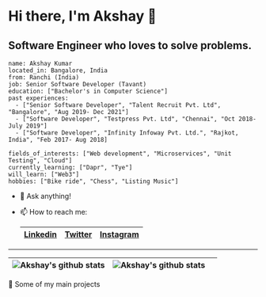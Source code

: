 <!-- [<img src=".\images\3.jpg" width="800" height="250"/>](.\images\1.jpg) -->
# Hi there, I'm Akshay 👋

## Software Engineer who loves to solve problems.

```
name: Akshay Kumar
located_in: Bangalore, India
from: Ranchi (India)
job: Senior Software Developer (Tavant)
education: ["Bachelor's in Computer Science"]
past experiences: 
  - ["Senior Software Developer", "Talent Recruit Pvt. Ltd", "Bangalore", "Aug 2019- Dec 2021"]
  - ["Software Developer", "Testpress Pvt. Ltd", "Chennai", "Oct 2018- July 2019"]
  - ["Software Developer", "Infinity Infoway Pvt. Ltd.", "Rajkot, India", "Feb 2017- Aug 2018]

fields_of_interests: ["Web development", "Microservices", "Unit Testing", "Cloud"]
currently_learning: ["Dapr", "Tye"]
will_learn: ["Web3"]
hobbies: ["Bike ride", "Chess", "Listing Music"]
```

- 💬 Ask anything!
- 📫 How to reach me:

    | [Linkedin](https://www.linkedin.com/in/akshay-kumar-707b11130/) | [Twitter](https://twitter.com/akshay_zz) | [Instagram](https://www.instagram.com/akshay_zz/) |
    | -- | -- | -- |

---

| ![Akshay's github stats](https://github-readme-stats.vercel.app/api/top-langs/?username=akshay-zz&layout=compact&theme=radical) | ![Akshay's github stats](https://github-readme-stats.vercel.app/api?username=akshay-zz&show_icons=true&theme=dracula) | |
| -- | -- | -- |

<!-- Keep this line at last -->
🚀 Some of my main projects